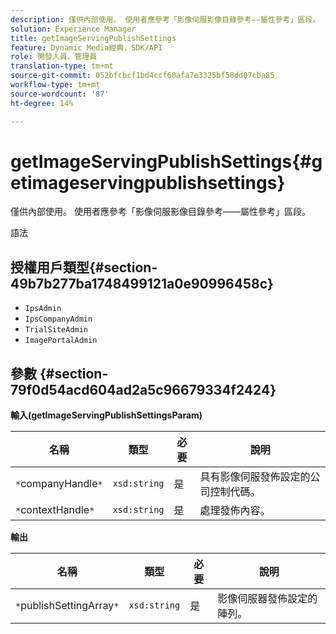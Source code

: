 ```yaml
---
description: 僅供內部使用。 使用者應參考「影像伺服影像目錄參考——屬性參考」區段。
solution: Experience Manager
title: getImageServingPublishSettings
feature: Dynamic Media經典，SDK/API
role: 開發人員、管理員
translation-type: tm+mt
source-git-commit: 052bfcbcf1bd4ccf60afa7e3325bf58dd07cba85
workflow-type: tm+mt
source-wordcount: '87'
ht-degree: 14%

---
```



# getImageServingPublishSettings{#getimageservingpublishsettings}

僅供內部使用。 使用者應參考「影像伺服影像目錄參考——屬性參考」區段。

語法

## 授權用戶類型{#section-49b7b277ba1748499121a0e90996458c}

* `IpsAdmin`
* `IpsCompanyAdmin`
* `TrialSiteAdmin`
* `ImagePortalAdmin`

## 參數 {#section-79f0d54acd604ad2a5c96679334f2424}

**輸入(getImageServingPublishSettingsParam)**

| 名稱 | 類型 | 必要 | 說明 |
|---|---|---|---|
| `*`companyHandle`*` | `xsd:string` | 是 | 具有影像伺服發佈設定的公司控制代碼。 |
| `*`contextHandle`*` | `xsd:string` | 是 | 處理發佈內容。 |

**輸出**

| 名稱 | 類型 | 必要 | 說明 |
|---|---|---|---|
| `*`publishSettingArray`*` | `xsd:string` | 是 | 影像伺服器發佈設定的陣列。 |

